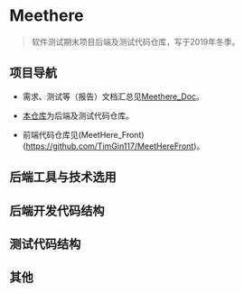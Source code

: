 # Meethere

> 软件测试期末项目后端及测试代码仓库，写于2019年冬季。

## 项目导航

+ 需求、测试等（报告）文档汇总见[Meethere_Doc](https://github.com/LEODPEN/Meethere_Doc)。

+ [本仓库](https://github.com/Onion12138/Meet)为后端及测试代码仓库。

+ 前端代码仓库见(MeetHere_Front)(https://github.com/TimGin117/MeetHereFront)。

## 后端工具与技术选用

## 后端开发代码结构

## 测试代码结构

## 其他




